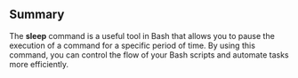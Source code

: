 ## Summary

The **sleep** command is a useful tool in Bash that allows you to pause the execution of a command for a specific period of time. By using this command, you can control the flow of your Bash scripts and automate tasks more efficiently.
